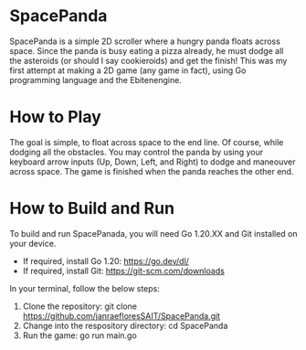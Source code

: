 # SpacePanda
SpacePanda is a simple 2D scroller where a hungry panda floats across space. Since the panda is busy eating a pizza already, he must dodge all the asteroids (or should I say cookieroids) and get the finish! This was my first attempt at making a 2D game (any game in fact), using Go programming language and the Ebitenengine. 

# How to Play
The goal is simple, to float across space to the end line. Of course, while dodging all the obstacles. You may control the panda by using your keyboard arrow inputs (Up, Down, Left, and Right) to dodge and maneouver across space. The game is finished when the panda reaches the other end. 

# How to Build and Run
To build and run SpacePanada, you will need Go 1.20.XX and Git installed on your device.
- If required, install Go 1.20: https://go.dev/dl/
- If required, install Git: https://git-scm.com/downloads

In your terminal, follow the below steps:
1. Clone the repository: git clone https://github.com/janraefloresSAIT/SpacePanda.git
2. Change into the respository directory: cd SpacePanda
3. Run the game: go run main.go
